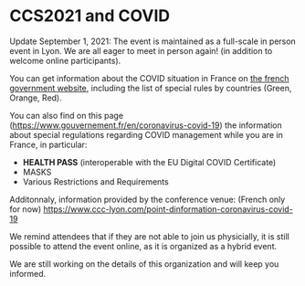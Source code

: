 # CCS2021 and COVID

Update September 1, 2021: The event is maintained as a full-scale in person event in Lyon. We are all eager to meet in person again! (in addition to welcome online participants). 

You can get information about the COVID situation in France on [the french government website](https://www.diplomatie.gouv.fr/en/coming-to-france/coronavirus-advice-for-foreign-nationals-in-france/#sommaire_1), including the list of special rules by countries (Green, Orange, Red).


You can also find on this page (https://www.gouvernement.fr/en/coronavirus-covid-19) the information about special regulations regarding COVID management while you are in France, in particular:
* **HEALTH PASS** (interoperable with the EU Digital COVID Certificate)
* MASKS
* Various Restrictions and Requirements

Additonnaly, information provided by the conference venue: (French only for now)
https://www.ccc-lyon.com/point-dinformation-coronavirus-covid-19


We remind attendees that if they are not able to join us physicially, it is still possible to attend the event online, as it is organized as a hybrid event.

We are still working on the details of this organization and will keep you informed.

